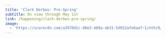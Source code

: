 ```yaml
---
title: 'Clark Derbes: Pre-Spring'
subtitle: On view through May 1st
link: /happening/clark-derbes-pre-spring/
image:
  - 'https://ucarecdn.com/a3978d1c-48e3-469a-ab31-5d912afe6aa7~1/nth/0/'
---
```


